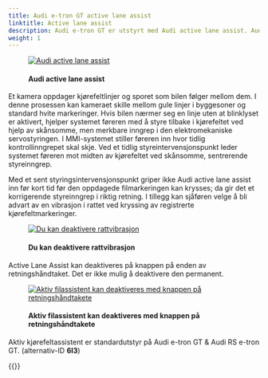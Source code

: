 ```yaml
---
title: Audi e-tron GT active lane assist
linktitle: Active lane assist
description: Audi e-tron GT er utstyrt med Audi active lane assist. Audi active lane assist, som opererer i hastigheter fra 65 km/t (40,4 mph), hjelper føreren med å holde kjøretøyet i kjørefeltet.
weight: 1
---
```


<!-- markdownlint-disable MD033 -->
<figure>
    <a href="https://media.electrichasgoneaudi.net/multimedia/models/e-tron/technology/drivingassistance/activelaneassist/activelaneassist.jpg">
        <img src="https://media.electrichasgoneaudi.net/multimedia/models/e-tron/technology/drivingassistance/activelaneassist/activelaneassist.jpg"
        class="img-fluid" alt="Audi active lane assist" title="Audi active lane assist">
    </a>
    <figcaption><h4>Audi active lane assist</h4></figcaption>
</figure>

 Et kamera oppdager kjørefeltlinjer og sporet som bilen følger mellom dem. I denne prosessen kan kameraet skille mellom gule linjer i byggesoner og standard hvite markeringer. Hvis bilen nærmer seg en linje uten at blinklyset er aktivert, hjelper systemet føreren med å styre tilbake i kjørefeltet ved hjelp av skånsomme, men merkbare inngrep i den elektromekaniske servostyringen. I MMI-systemet stiller føreren inn hvor tidlig kontrollinngrepet skal skje. Ved et tidlig styreintervensjonspunkt leder systemet føreren mot midten av kjørefeltet ved skånsomme, sentrerende styreinngrep.
 
 Med et sent styringsintervensjonspunkt griper ikke Audi active lane assist inn før kort tid før den oppdagede filmarkeringen kan krysses; da gir det et korrigerende styreinngrep i riktig retning. I tillegg kan sjåføren velge å bli advart av en vibrasjon i rattet ved kryssing av registrerte kjørefeltmarkeringer.

  <figure>
    <a href="https://media.electrichasgoneaudi.net/multimedia/models/e-tron-gt/technology/drivingassistance/activelaneassist/vibrationmenu.jpg">
        <img src="https://media.electrichasgoneaudi.net/multimedia/models/e-tron-gt/technology/drivingassistance/activelaneassist/vibrationmenus.jpg"
        class="img-fluid" alt="Du kan deaktivere rattvibrasjon" title="Du kan deaktivere rattvibrasjon">
    </a>
    <figcaption><h4>Du kan deaktivere rattvibrasjon</h4></figcaption>
</figure>

Active Lane Assist kan deaktiveres på knappen på enden av retningshåndtaket. Det er ikke mulig å deaktivere den permanent.


 <figure>
    <a href="https://media.electrichasgoneaudi.net/multimedia/models/e-tron-gt/technology/drivingassistance/activelaneassist/laneassistbutton.jpg">
        <img src="https://media.electrichasgoneaudi.net/multimedia/models/e-tron-gt/technology/drivingassistance/activelaneassist/laneassistbuttons.jpg"
        class="img-fluid" alt="Aktiv filassistent kan deaktiveres med knappen på retningshåndtakete" title="Aktiv filassistent kan deaktiveres med knappen på retningshåndtakete">
    </a>
    <figcaption><h4>Aktiv filassistent kan deaktiveres med knappen på retningshåndtakete</h4></figcaption>
</figure>

Aktiv kjørefeltassistent er standardutstyr på Audi e-tron GT & Audi RS e-tron GT. (alternativ-ID **6I3**)

{{<children description="true" />}}
